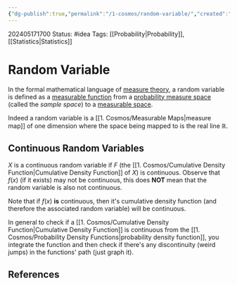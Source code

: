 ```yaml
---
{"dg-publish":true,"permalink":"/1-cosmos/random-variable/","created":"2024-08-31T23:47:13.736-04:00","updated":"2024-05-30T13:43:47.626-04:00"}
---
```


202405171700
Status: #idea
Tags: [[Probability\|Probability]], [[Statistics\|Statistics]]
# Random Variable
In the formal mathematical language of [measure theory](https://en.wikipedia.org/wiki/Measure_theory "Measure theory"), a random variable is defined as a [measurable function](https://en.wikipedia.org/wiki/Measurable_function "Measurable function") from a [probability measure space](https://en.wikipedia.org/wiki/Probability_measure_space "Probability measure space") (called the _sample space_) to a [measurable space](https://en.wikipedia.org/wiki/Measurable_space "Measurable space").

Indeed a random variable is a [[1. Cosmos/Measurable Maps\|measure map]] of one dimension where the space being mapped to is the real line $\mathbb R$.

## Continuous Random Variables
$X$ is a continuous random variable if $F$ (the [[1. Cosmos/Cumulative Density Function\|Cumulative Density Function]] of $X$) is continuous.
Observe that $f(x)$ (if it exists) may not be continuous, this does **NOT** mean that the random variable is also not continuous. 

Note that if $f(x)$ **is** continuous, then it's cumulative density function (and therefore the associated random variable) will be continuous.

In general to check if a [[1. Cosmos/Cumulative Density Function\|Cumulative Density Function]] is continuous from the [[1. Cosmos/Probability Density Functions\|probability density function]], you integrate the function and then check if there's any discontinuity (weird jumps) in the functions' path (just graph it).
## References
